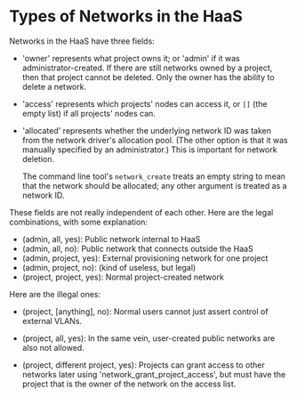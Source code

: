 # Types of Networks in the HaaS


Networks in the HaaS have three fields:

- 'owner' represents what project owns it; or 'admin' if it was
  administrator-created.  If there are still networks owned by a project,
  then that project cannot be deleted.  Only the owner has the ability to
  delete a network.

- 'access' represents which projects' nodes can access it, or `[]` (the
  empty list) if all   projects' nodes can.

- 'allocated' represents whether the underlying network ID was taken from the
  network driver's allocation pool.  (The other option is that it was manually
  specified by an administrator.)  This is important for network deletion.

  The command line tool's `network_create` treats an empty string to
  mean that the network should be allocated; any other argument is
  treated as a network ID.

These fields are not really independent of each other.  Here are the legal
combinations, with some explanation:

- (admin,   all,     yes): Public network internal to HaaS
- (admin,   all,     no):  Public network that connects outside the HaaS
- (admin,   project, yes): External provisioning network for one project
- (admin,   project, no):  (kind of useless, but legal)
- (project, project, yes): Normal project-created network


Here are the illegal ones:

- (project, [anything], no): Normal users cannot just assert control of external
      VLANs.

- (project, all, yes): In the same vein, user-created public networks are also
      not allowed.

- (project, different project, yes): Projects can grant access to other networks later using 'network_grant_project_access', but must have the project that is the owner of the network on the access list.

